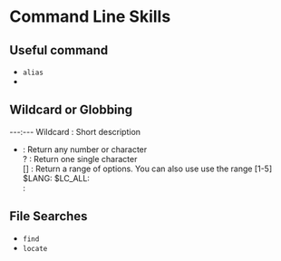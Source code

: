 # Command Line Skills  

## Useful command  

- `alias`  
-

## Wildcard  or Globbing
---:---
Wildcard : Short description  
* : Return any number or character  
? : Return one single character  
[] : Return a range of options. You can also use use the range [1-5]  
$LANG:
$LC_ALL:  
\:  

## File Searches  
- `find`  
- `locate`  
